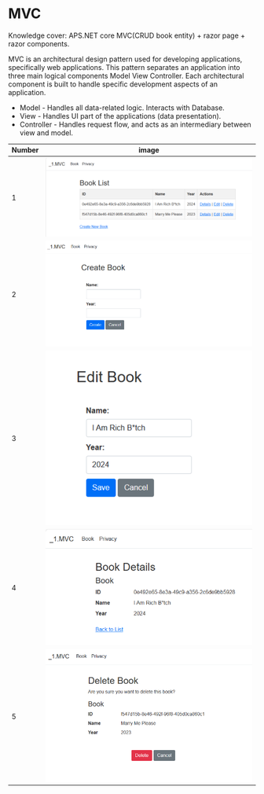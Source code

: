 # MVC

Knowledge cover: APS.NET core MVC(CRUD book entity) + razor page + razor components.

MVC is an architectural design pattern used for developing applications, specifically web applications. This pattern separates an application into three main logical components Model View Controller. Each architectural component is built to handle specific development aspects of an application.

- Model - Handles all data-related logic. Interacts with Database.
- View - Handles UI part of the applications (data presentation).
- Controller - Handles request flow, and acts as an intermediary between view and model.

| Number | image                                                                 |
| ------ | --------------------------------------------------------------------- |
| 1      | ![image-20240502200839641](README.assets/image-20240502200839641.png) |
| 2      | ![image-20240502200934931](README.assets/image-20240502200934931.png) |
| 3      | ![image-20240502200944660](README.assets/image-20240502200944660.png) |
| 4      | ![image-20240502201006142](README.assets/image-20240502201006142.png) |
| 5      | ![image-20240502201016019](README.assets/image-20240502201016019.png) |
